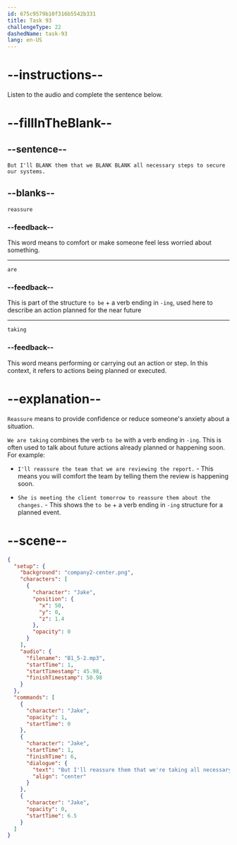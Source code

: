 ```yaml
---
id: 675c9579b10f316b5542b331
title: Task 93
challengeType: 22
dashedName: task-93
lang: en-US
---
```


<!-- (Audio) Jake: But I'll reassure them that we are taking all necessary steps to secure our systems. -->

# --instructions--

Listen to the audio and complete the sentence below.

# --fillInTheBlank--

## --sentence--

`But I'll BLANK them that we BLANK BLANK all necessary steps to secure our systems.`

## --blanks--

`reassure`

### --feedback--

This word means to comfort or make someone feel less worried about something.

---

`are`

### --feedback--

This is part of the structure `to be` + a verb ending in `-ing`, used here to describe an action planned for the near future

---

`taking`

### --feedback--

This word means performing or carrying out an action or step. In this context, it refers to actions being planned or executed.

# --explanation--

`Reassure` means to provide confidence or reduce someone's anxiety about a situation.

`We are taking` combines the verb `to be` with a verb ending in `-ing`. This is often used to talk about future actions already planned or happening soon. For example:

- `I'll reassure the team that we are reviewing the report.` - This means you will comfort the team by telling them the review is happening soon.  

- `She is meeting the client tomorrow to reassure them about the changes.` - This shows the `to be` + a verb ending in `-ing` structure for a planned event.

# --scene--

```json
{
  "setup": {
    "background": "company2-center.png",
    "characters": [
      {
        "character": "Jake",
        "position": {
          "x": 50,
          "y": 0,
          "z": 1.4
        },
        "opacity": 0
      }
    ],
    "audio": {
      "filename": "B1_5-2.mp3",
      "startTime": 1,
      "startTimestamp": 45.98,
      "finishTimestamp": 50.98
    }
  },
  "commands": [
    {
      "character": "Jake",
      "opacity": 1,
      "startTime": 0
    },
    {
      "character": "Jake",
      "startTime": 1,
      "finishTime": 6,
      "dialogue": {
        "text": "But I'll reassure them that we're taking all necessary steps to secure our systems.",
        "align": "center"
      }
    },
    {
      "character": "Jake",
      "opacity": 0,
      "startTime": 6.5
    }
  ]
}
```
